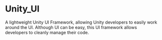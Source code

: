 # Unity_UI
A lightweight Unity UI Framework, allowing Unity developers to easily work around the UI.
Although UI can be easy, this UI framework allows developers to cleanly manage their code.
